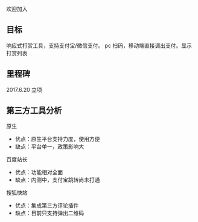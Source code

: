 欢迎加入
## 目标
响应式打赏工具，支持支付宝/微信支付。 pc 扫码，移动端直接调出支付。显示打赏列表

## 里程碑
2017.6.20 立项



## 第三方工具分析
原生
* 优点：原生平台支持力度，使用方便
* 缺点：平台单一，政策影响大  

百度站长
* 优点：功能相对全面
* 缺点：内测中，支付宝跳转尚未打通  

搜狐快站
* 优点：集成第三方评论插件
* 缺点：目前只支持弹出二维码


